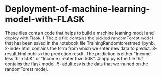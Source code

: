 # Deployment-of-machine-learning-model-with-FLASK

These files contain code that helps to build a machine learning model and deploy with Flask.
1-The zip file contains the pickled randomForest model that has been saved in the notebook file TrainingRandomforestmedl.ipynb.
2-index.html contains the form from which we enter new data to predict.
3-result.html publish the prediction result. The prediction is either "Income less than 50K" or "Income greater than 50K".
4-app.py is the file that contains the flask model.
5- adult.csv is the data that we trained on the randomForest model.
